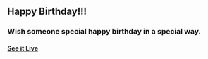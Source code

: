 ## Happy Birthday!!!

### Wish someone special happy birthday in a special way.

#### [See it Live](https://faahim.github.io/happy-birthday/)